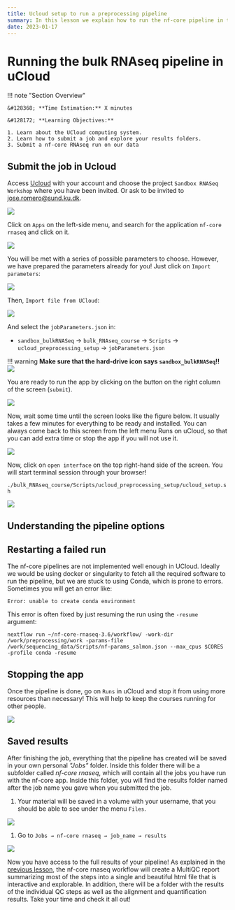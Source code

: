 ```yaml
---
title: Ucloud setup to run a preprocessing pipeline
summary: In this lesson we explain how to run the nf-core pipeline in the UCloud computing system
date: 2023-01-17
---
```


# Running the bulk RNAseq pipeline in uCloud

!!! note "Section Overview"

    &#128368; **Time Estimation:** X minutes  

    &#128172; **Learning Objectives:**    

    1. Learn about the UCloud computing system.
    2. Learn how to submit a job and explore your results folders.
    3. Submit a nf-core RNAseq run on our data

## Submit the job in Ucloud

Access [Ucloud](https://cloud.sdu.dk) with your account and choose the project `Sandbox RNASeq Workshop` where you have been invited. Or ask to be invited to jose.romero@sund.ku.dk.

![](./img/04c_preprocessing_setup/chooseProject.png)

Click on `Apps` on the left-side menu, and search for the application `nf-core rnaseq` and click on it.

![](./img/04c_preprocessing_setup/chooseTranscriptomics.png)

You will be met with a series of possible parameters to choose. However, we have prepared the parameters already for you! Just click on `Import parameters`:

![](./img/04c_preprocessing_setup/importParameters.png)

Then, `Import file from UCloud`:

![](./img/04c_preprocessing_setup/importParameters2.png)

And select the `jobParameters.json` in:

- `sandbox_bulkRNASeq` -\> `bulk_RNAseq_course` -\> `Scripts` -\> `ucloud_preprocessing_setup` -\> `jobParameters.json`

!!! warning 
    **Make sure that the hard-drive icon says `sandbox_bulkRNASeq`!!**
    ![](./img/04c_preprocessing_setup/importParameters3.png)

You are ready to run the app by clicking on the button on the right column of the screen (`submit`).

![](./img/04c_preprocessing_setup/submit.png)

Now, wait some time until the screen looks like the figure below. It usually takes a few minutes for everything to be ready and installed. You can always come back to this screen from the left menu Runs on uCloud, so that you can add extra time or stop the app if you will not use it.

![](./img/04c_preprocessing_setup/startApp.png)

Now, click on `open interface` on the top right-hand side of the screen. You will start terminal session through your browser!

`./bulk_RNAseq_course/Scripts/ucloud_preprocessing_setup/ucloud_setup.sh`

![](./img/04c_preprocessing_setup/copyMaterial.png)



## Understanding the pipeline options



## Restarting a failed run

The nf-core pipelines are not implemented well enough in UCloud. Ideally we would be using docker or singularity to fetch all the required software to run the pipeline, but we are stuck to using Conda, which is prone to errors. Sometimes you will get an error like:

```
Error: unable to create conda environment
```

This error is often fixed by just resuming the run using the `-resume` argument:

```
nextflow run ~/nf-core-rnaseq-3.6/workflow/ -work-dir /work/preprocessing/work -params-file /work/sequencing_data/Scripts/nf-params_salmon.json --max_cpus $CORES -profile conda​ -resume
```

## Stopping the app

Once the pipeline is done, go on `Runs` in uCloud and stop it from using more resources than necessary! This will help to keep the courses running for other people.

![](./img/04c_preprocessing_setup/stopRun.png)

## Saved results

After finishing the job, everything that the pipeline has created will be saved in your own personal *"Jobs"* folder. Inside this folder there will be a subfolder called *nf-core rnaseq*, which will contain all the jobs you have run with the nf-core app. Inside this folder, you will find the results folder named after the job name you gave when you submitted the job.

1. Your material will be saved in a volume with your username, that you should be able to see under the menu `Files`. 

![](./img/04c_preprocessing_setup/savedWork1.png)

1. Go to `Jobs → nf-core rnaseq → job_name → results` 

![](./img/04c_preprocessing_setup/savedWork2.png)
 
Now you have access to the full results of your pipeline! As explained in the [previous lesson](04b_pipelines.md), the nf-core rnaseq workflow will create a MultiQC report summarizing most of the steps into a single and beautiful html file that is interactive and explorable. In addition, there will be a folder with the results of the individual QC steps as well as the alignment and quantification results. Take your time and check it all out!